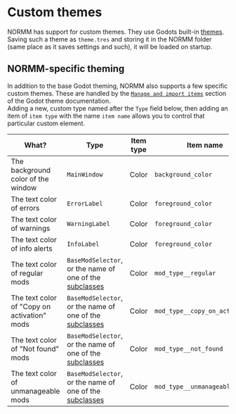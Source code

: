 # Custom themes
NORMM has support for custom themes. They use Godots built-in [themes](https://docs.godotengine.org/en/stable/tutorials/ui/gui_using_theme_editor.html). Saving such a theme as `theme.tres` and storing it in the NORMM folder (same place as it saves settings and such), it will be loaded on startup.

## NORMM-specific theming
In addition to the base Godot theming, NORMM also supports a few specific custom themes. These are handled by the [`Manage and import items`](https://docs.godotengine.org/en/stable/tutorials/ui/gui_using_theme_editor.html#manage-and-import-items) section of the Godot theme documentation.  
Adding a new, custom type named after the `Type` field below, then adding an item of `item type` with the name `item name` allows you to control that particular custom element.

| What?                                       | Type                                                                                                           | Item type | Item name                      |
|---------------------------------------------|----------------------------------------------------------------------------------------------------------------|-----------|--------------------------------|
| The background color of the window          | `MainWindow`                                                                                                   | Color     | `background_color`             |
| The text color of errors                    | `ErrorLabel`                                                                                                   | Color     | `foreground_color`             |
| The text color of warnings                  | `WarningLabel`                                                                                                 | Color     | `foreground_color`             |
| The text color of info alerts               | `InfoLabel`                                                                                                    | Color     | `foreground_color`             |
| The text color of regular mods              | `BaseModSelector`, or the name of one of the [subclasses](/project/src/helper_scripts/components/mod_selector) | Color     | `mod_type__regular`            |
| The text color of "Copy on activation" mods | `BaseModSelector`, or the name of one of the [subclasses](/project/src/helper_scripts/components/mod_selector) | Color     | `mod_type__copy_on_activation` |
| The text color of "Not found" mods          | `BaseModSelector`, or the name of one of the [subclasses](/project/src/helper_scripts/components/mod_selector) | Color     | `mod_type__not_found`          |
| The text color of unmanageable mods         | `BaseModSelector`, or the name of one of the [subclasses](/project/src/helper_scripts/components/mod_selector) | Color     | `mod_type__unmanageable`       |
